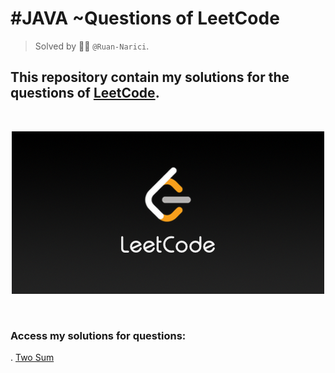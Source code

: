 # #JAVA ~Questions of LeetCode
> Solved by :man_technologist: ```@Ruan-Narici```.

## This repository contain my solutions for the questions of <a href="https://leetcode.com/" target="_blank">LeetCode</a>.

<br>
<div style="text-align: center;">

![LeetCode](./assets/img/LeetCode_Sharing.png)
</div>
<br>

### Access my solutions for questions:
. <a href="https://github.com/ruan-narici/LeetCodeQuestions/blob/main/TwoSum/src/Solution.java" target="_blank">Two Sum</a>

